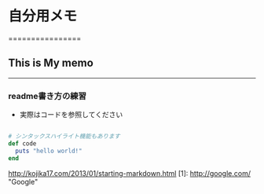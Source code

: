 # 自分用メモ
================
## This is My memo 
-------------------

### readme書き方の練習
- 実際はコードを参照してください
```ruby

# シンタックスハイライト機能もあります
def code
  puts "hello world!"
end
```


http://kojika17.com/2013/01/starting-markdown.html
  [1]: http://google.com/        "Google"

